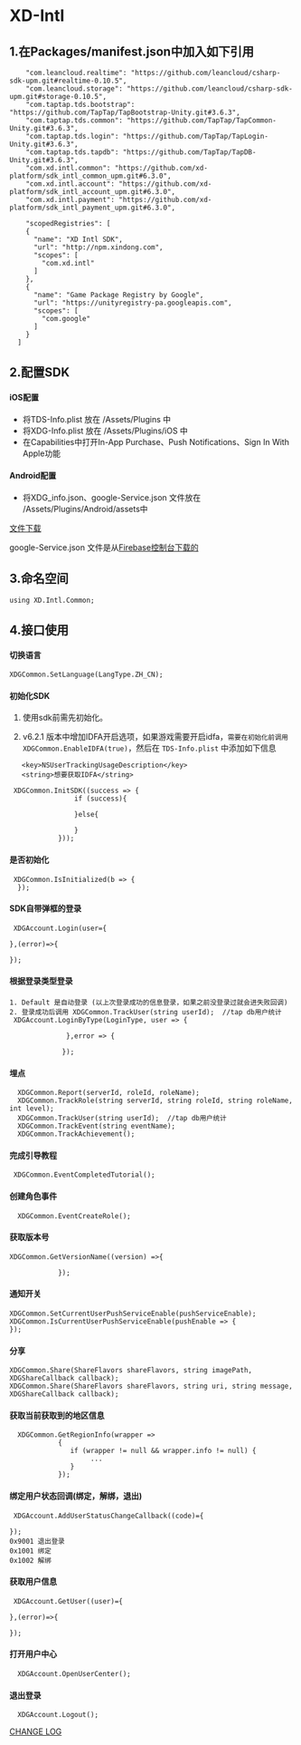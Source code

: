 # XD-Intl
## 1.在Packages/manifest.json中加入如下引用
```
    "com.leancloud.realtime": "https://github.com/leancloud/csharp-sdk-upm.git#realtime-0.10.5",
    "com.leancloud.storage": "https://github.com/leancloud/csharp-sdk-upm.git#storage-0.10.5",
    "com.taptap.tds.bootstrap": "https://github.com/TapTap/TapBootstrap-Unity.git#3.6.3",
    "com.taptap.tds.common": "https://github.com/TapTap/TapCommon-Unity.git#3.6.3",
    "com.taptap.tds.login": "https://github.com/TapTap/TapLogin-Unity.git#3.6.3",
    "com.taptap.tds.tapdb": "https://github.com/TapTap/TapDB-Unity.git#3.6.3",
    "com.xd.intl.common": "https://github.com/xd-platform/sdk_intl_common_upm.git#6.3.0",
    "com.xd.intl.account": "https://github.com/xd-platform/sdk_intl_account_upm.git#6.3.0",
    "com.xd.intl.payment": "https://github.com/xd-platform/sdk_intl_payment_upm.git#6.3.0",
    
    "scopedRegistries": [
    {
      "name": "XD Intl SDK",
      "url": "http://npm.xindong.com",
      "scopes": [
        "com.xd.intl"
      ]
    },
    {
      "name": "Game Package Registry by Google",
      "url": "https://unityregistry-pa.googleapis.com",
      "scopes": [
        "com.google"
      ]
    }
  ]
```

## 2.配置SDK
#### iOS配置
* 将TDS-Info.plist 放在 /Assets/Plugins 中
* 将XDG-Info.plist 放在 /Assets/Plugins/iOS 中
* 在Capabilities中打开In-App Purchase、Push Notifications、Sign In With Apple功能

#### Android配置
* 将XDG_info.json、google-Service.json 文件放在 /Assets/Plugins/Android/assets中

[文件下载](https://github.com/xd-platform/xd_sdk_resource/tree/master/Unity_Intl/ConfigFile)

google-Service.json 文件是从[Firebase控制台下载的](https://console.firebase.google.com/)

## 3.命名空间

```
using XD.Intl.Common;
```

## 4.接口使用
#### 切换语言
```
XDGCommon.SetLanguage(LangType.ZH_CN);
```

#### 初始化SDK
1. 使用sdk前需先初始化。

2. v6.2.1 版本中增加IDFA开启选项，如果游戏需要开启idfa，`需要在初始化前调用 XDGCommon.EnableIDFA(true)`，然后在 `TDS-Info.plist` 中添加如下信息
```
   <key>NSUserTrackingUsageDescription</key>
   <string>想要获取IDFA</string>
```
```
 XDGCommon.InitSDK((success => {
                if (success){
              
                }else{
                
                }
            }));
```

#### 是否初始化
```
 XDGCommon.IsInitialized(b => { 
  });
```

#### SDK自带弹框的登录
```
 XDGAccount.Login(user={
    
},(error)=>{
    
});
```

#### 根据登录类型登录
```
1. Default 是自动登录 (以上次登录成功的信息登录，如果之前没登录过就会进失败回调)
2. 登录成功后调用 XDGCommon.TrackUser(string userId);  //tap db用户统计
 XDGAccount.LoginByType(LoginType, user => {
              
              },error => {
                
             });
```

#### 埋点
```
  XDGCommon.Report(serverId, roleId, roleName);
  XDGCommon.TrackRole(string serverId, string roleId, string roleName, int level);
  XDGCommon.TrackUser(string userId);  //tap db用户统计
  XDGCommon.TrackEvent(string eventName);
  XDGCommon.TrackAchievement();
```

#### 完成引导教程
```
 XDGCommon.EventCompletedTutorial();
```

#### 创建角色事件
```
  XDGCommon.EventCreateRole();
```

#### 获取版本号
```
XDGCommon.GetVersionName((version) =>{
               
            });
```

#### 通知开关
```
XDGCommon.SetCurrentUserPushServiceEnable(pushServiceEnable);
XDGCommon.IsCurrentUserPushServiceEnable(pushEnable => { 
});
```

#### 分享
```
XDGCommon.Share(ShareFlavors shareFlavors, string imagePath, XDGShareCallback callback);
XDGCommon.Share(ShareFlavors shareFlavors, string uri, string message, XDGShareCallback callback);
```

#### 获取当前获取到的地区信息
```
  XDGCommon.GetRegionInfo(wrapper =>
            {
               if (wrapper != null && wrapper.info != null) {
                    ...
               }
            });
```

#### 绑定用户状态回调(绑定，解绑，退出)
```
 XDGAccount.AddUserStatusChangeCallback((code)={

});
0x9001 退出登录
0x1001 绑定
0x1002 解绑
```

#### 获取用户信息
```
 XDGAccount.GetUser((user)={
   
},(error)=>{
    
});
```

#### 打开用户中心
```
  XDGAccount.OpenUserCenter();
```

#### 退出登录
```
  XDGAccount.Logout();
```


[CHANGE LOG](https://github.com/xd-platform/sdk_intl_common_upm/blob/github_upm/ChangeLog.md)
